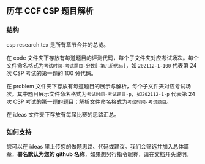 ## 历年 CCF CSP 题目解析

### 结构

csp research.tex 是所有章节合并的总览。

在 code 文件夹下存放有每道题目的评测代码，每个子文件夹对应考试场次。每个文件命名格式为`考试时间-考试题目-分数[-第几份代码]`，如 `202112-1-100` 代表第 24 次 CSP 考试的第一题的 100 分代码。

在 problem 文件夹下存放有每道题目的展示与解析，每个子文件夹对应考试场次。其中题目展示文件命名格式为`考试时间-考试题目-p`，如`202112-1-p` 代表第 24 次 CSP 考试的第一题的题目；解析文件命名格式为`考试时间-考试题目`。

在 ideas 文件夹下存放有每届比赛的思路汇总。

### 如何支持

您可以在 ideas 里上传您的做题思路、代码或建议。我们会筛选并加入总体篇章，**署名默认为您的 github 名称**，如果想另行指令昵称，请在文档开头说明。
